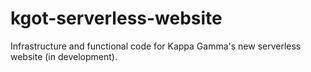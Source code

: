 # kgot-serverless-website
Infrastructure and functional code for Kappa Gamma's new serverless website (in development).
